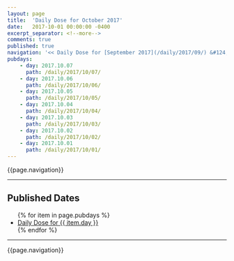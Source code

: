 ```yaml
---
layout: page
title:  'Daily Dose for October 2017'
date:   2017-10-01 00:00:00 -0400
excerpt_separator: <!--more-->
comments: true
published: true
navigation: '<< Daily Dose for [September 2017](/daily/2017/09/) &#124; [2017](/daily/2017/) &#124; Daily Dose for November 2017 >>'
pubdays: 
    - day: 2017.10.07
      path: /daily/2017/10/07/
    - day: 2017.10.06
      path: /daily/2017/10/06/
    - day: 2017.10.05
      path: /daily/2017/10/05/
    - day: 2017.10.04
      path: /daily/2017/10/04/
    - day: 2017.10.03
      path: /daily/2017/10/03/
    - day: 2017.10.02
      path: /daily/2017/10/02/
    - day: 2017.10.01
      path: /daily/2017/10/01/
---
```

{{page.navigation}}
<hr/>

## Published Dates
<ul>
  {% for item in page.pubdays %}
    <li><a href="{{ item.path }}">Daily Dose for {{ item.day }}</a></li>
  {% endfor %}
</ul>

<hr/>
{{page.navigation}}
